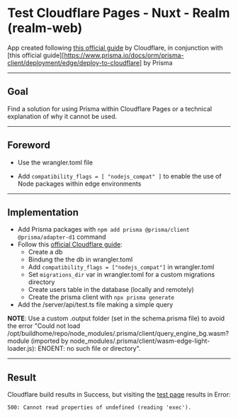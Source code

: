 # Test Cloudflare Pages - Nuxt - Realm (realm-web)

App created following [this official guide](https://developers.cloudflare.com/pages/framework-guides/deploy-a-nuxt-site) by Cloudflare, in conjunction with [this official guide][https://www.prisma.io/docs/orm/prisma-client/deployment/edge/deploy-to-cloudflare] by Prisma

---

## Goal

Find a solution for using Prisma within Cloudflare Pages or a technical explanation of why it cannot be used.

---

## Foreword

- Use the wrangler.toml file

- Add `compatibility_flags = [ "nodejs_compat" ]` to enable the use of Node packages within edge environments

---

## Implementation

- Add Prisma packages with `npm add prisma @prisma/client @prisma/adapter-d1` command
- Follow this [official Cloudflare guide](https://developers.cloudflare.com/d1/tutorials/d1-and-prisma-orm/#4-create-a-table-in-the-database):
  - Create a db
  - Bindung the the db in wrangler.toml
  - Add `compatibility_flags = ["nodejs_compat"]` in wrangler.toml
  - Set `migrations_dir` var in wrangler.toml for a custom migrations directory
  - Create users table in the database (locally and remotely)
  - Create the prisma client with `npx prisma generate`
- Add the /server/api/test.ts file making a simple query

**NOTE**: Use a custom .output folder (set in the schema.prisma file) to avoid the error "Could not load /opt/buildhome/repo/node_modules/.prisma/client/query_engine_bg.wasm?module (imported by node_modules/.prisma/client/wasm-edge-light-loader.js): ENOENT: no such file or directory".

---

## Result

Cloudflare build results in Success, but visiting the [test page](https://test-cloudflare-pages-nuxt-d1-prisma.pages.dev/api/test) results in Error:

```plain-text
500: Cannot read properties of undefined (reading 'exec').
```

